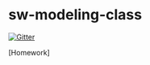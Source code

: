 # sw-modeling-class

[![Gitter](https://badges.gitter.im/Join%20Chat.svg)](https://gitter.im/jce-il/sw-modeling-class?utm_source=badge&utm_medium=badge&utm_campaign=pr-badge&utm_content=badge)

[Homework]
